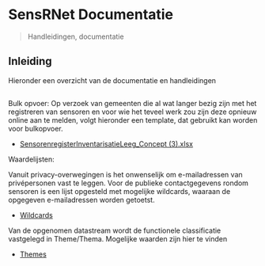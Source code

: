 # SensRNet Documentatie
> Handleidingen, documentatie

## Inleiding
Hieronder een overzicht van de documentatie en handleidingen 

##
Bulk opvoer:
Op verzoek van gemeenten die al wat langer bezig zijn met het registreren van sensoren en voor wie het teveel werk zou zijn deze opnieuw online aan te melden, volgt hieronder een template, dat gebruikt kan worden voor bulkopvoer.

- [SensorenregisterInventarisatieLeeg_Concept (3).xlsx](https://github.com/kadaster-labs/sensrnet-home/files/7395827/SensorenregisterInventarisatieLeeg_Concept.3.xlsx)

Waardelijsten:

Vanuit privacy-overwegingen is het onwenselijk om e-mailadressen van privépersonen vast te leggen. Voor de publieke contactgegevens rondom sensoren is een lijst opgesteld met mogelijke wildcards, waaraan de opgegeven e-mailadressen worden getoetst. 
- [Wildcards](WildcardsEmail.md) 

Van de opgenomen datastream wordt de functionele classificatie vastgelegd in Theme/Thema. Mogelijke waarden zijn hier te vinden
- [Themes](Themes.md)


